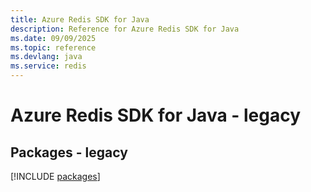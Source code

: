 ```yaml
---
title: Azure Redis SDK for Java
description: Reference for Azure Redis SDK for Java
ms.date: 09/09/2025
ms.topic: reference
ms.devlang: java
ms.service: redis
---
```

# Azure Redis SDK for Java - legacy
## Packages - legacy
[!INCLUDE [packages](redis-index.md)]